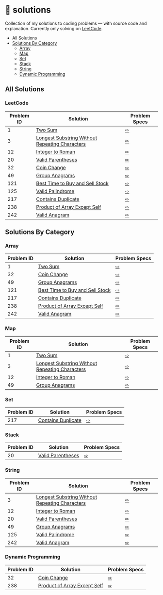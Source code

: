 # 🧩 solutions

Collection of my solutions to coding problems — with source code and explanation. Currently only solving on [LeetCode](https://leetcode.com/).

- [All Solutions](#all-solutions)
- [Solutions By Category](#solutions-by-category)
    * [Array](#array)
    * [Map](#map)
    * [Set](#set)
    * [Stack](#stack)
    * [String](#string)
    * [Dynamic Programming](#dynamic-programming)

## All Solutions


### LeetCode

| Problem ID | Solution | Problem Specs |
|--|--|--|
| 1 | [Two Sum](./leetcode/1-two-sum) | [⇨](https://leetcode.com/problems/two-sum/) |
| 3 | [Longest Substring Without Repeating Characters](./leetcode/3-longest-substring-without-repeating-characters) | [⇨](https://leetcode.com/problems/longest-substring-without-repeating-characters/) |
| 12 | [Integer to Roman](./leetcode/12-integer-to-roman) | [⇨](https://leetcode.com/problems/integer-to-roman/) |
| 20 | [Valid Parentheses](./leetcode/20-valid-parenthesis) | [⇨](https://leetcode.com/problems/valid-parentheses/) |
| 32 | [Coin Change](./leetcode/32-coin-change) | [⇨](https://leetcode.com/problems/coin-change/) |
| 49 | [Group Anagrams](./leetcode/49-group-anagrams) | [⇨](https://leetcode.com/problems/group-anagrams/) |
| 121 | [Best Time to Buy and Sell Stock](./leetcode/121-best-time-to-buy-and-sell-stock) | [⇨](https://leetcode.com/problems/best-time-to-buy-and-sell-stock/) |
| 125 | [Valid Palindrome](./leetcode/125-valid-palindrome) | [⇨](https://leetcode.com/problems/valid-palindrome/) |
| 217 | [Contains Duplicate](./leetcode/217-contains-duplicates) | [⇨](https://leetcode.com/problems/contains-duplicate/) |
| 238 | [Product of Array Except Self](./leetcode/238-product-of-array-except-self) | [⇨](https://leetcode.com/problems/product-of-array-except-self/) |
| 242 | [Valid Anagram](./leetcode/242-valid-anagram) | [⇨](https://leetcode.com/problems/valid-anagram/) |



## Solutions By Category


### Array

| Problem ID | Solution | Problem Specs |
|--|--|--|
| 1 | [Two Sum](./leetcode/1-two-sum) | [⇨](https://leetcode.com/problems/two-sum/) |
| 32 | [Coin Change](./leetcode/32-coin-change) | [⇨](https://leetcode.com/problems/coin-change/) |
| 49 | [Group Anagrams](./leetcode/49-group-anagrams) | [⇨](https://leetcode.com/problems/group-anagrams/) |
| 121 | [Best Time to Buy and Sell Stock](./leetcode/121-best-time-to-buy-and-sell-stock) | [⇨](https://leetcode.com/problems/best-time-to-buy-and-sell-stock/) |
| 217 | [Contains Duplicate](./leetcode/217-contains-duplicates) | [⇨](https://leetcode.com/problems/contains-duplicate/) |
| 238 | [Product of Array Except Self](./leetcode/238-product-of-array-except-self) | [⇨](https://leetcode.com/problems/product-of-array-except-self/) |
| 242 | [Valid Anagram](./leetcode/242-valid-anagram) | [⇨](https://leetcode.com/problems/valid-anagram/) |


### Map

| Problem ID | Solution | Problem Specs |
|--|--|--|
| 1 | [Two Sum](./leetcode/1-two-sum) | [⇨](https://leetcode.com/problems/two-sum/) |
| 3 | [Longest Substring Without Repeating Characters](./leetcode/3-longest-substring-without-repeating-characters) | [⇨](https://leetcode.com/problems/longest-substring-without-repeating-characters/) |
| 12 | [Integer to Roman](./leetcode/12-integer-to-roman) | [⇨](https://leetcode.com/problems/integer-to-roman/) |
| 49 | [Group Anagrams](./leetcode/49-group-anagrams) | [⇨](https://leetcode.com/problems/group-anagrams/) |


### Set

| Problem ID | Solution | Problem Specs |
|--|--|--|
| 217 | [Contains Duplicate](./leetcode/217-contains-duplicates) | [⇨](https://leetcode.com/problems/contains-duplicate/) |


### Stack

| Problem ID | Solution | Problem Specs |
|--|--|--|
| 20 | [Valid Parentheses](./leetcode/20-valid-parenthesis) | [⇨](https://leetcode.com/problems/valid-parentheses/) |


### String

| Problem ID | Solution | Problem Specs |
|--|--|--|
| 3 | [Longest Substring Without Repeating Characters](./leetcode/3-longest-substring-without-repeating-characters) | [⇨](https://leetcode.com/problems/longest-substring-without-repeating-characters/) |
| 12 | [Integer to Roman](./leetcode/12-integer-to-roman) | [⇨](https://leetcode.com/problems/integer-to-roman/) |
| 20 | [Valid Parentheses](./leetcode/20-valid-parenthesis) | [⇨](https://leetcode.com/problems/valid-parentheses/) |
| 49 | [Group Anagrams](./leetcode/49-group-anagrams) | [⇨](https://leetcode.com/problems/group-anagrams/) |
| 125 | [Valid Palindrome](./leetcode/125-valid-palindrome) | [⇨](https://leetcode.com/problems/valid-palindrome/) |
| 242 | [Valid Anagram](./leetcode/242-valid-anagram) | [⇨](https://leetcode.com/problems/valid-anagram/) |


### Dynamic Programming

| Problem ID | Solution | Problem Specs |
|--|--|--|
| 32 | [Coin Change](./leetcode/32-coin-change) | [⇨](https://leetcode.com/problems/coin-change/) |
| 238 | [Product of Array Except Self](./leetcode/238-product-of-array-except-self) | [⇨](https://leetcode.com/problems/product-of-array-except-self/) |
